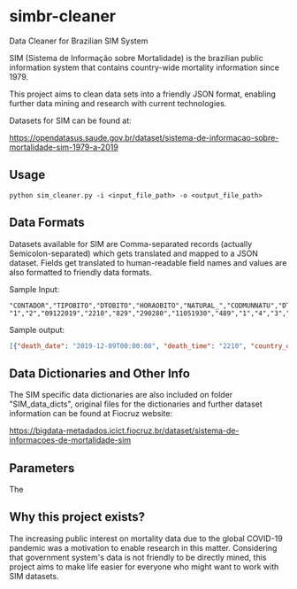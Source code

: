 # simbr-cleaner
Data Cleaner for Brazilian SIM System

SIM (Sistema de Informação sobre Mortalidade) is the brazilian public information system that contains country-wide 
mortality information since 1979.

This project aims to clean data sets into a friendly JSON format, enabling further data mining and research with 
current technologies.

Datasets for SIM can be found at:

https://opendatasus.saude.gov.br/dataset/sistema-de-informacao-sobre-mortalidade-sim-1979-a-2019

## Usage
```python sim_cleaner.py -i <input_file_path> -o <output_file_path>```

## Data Formats

Datasets available for SIM are Comma-separated records (actually Semicolon-separated) which gets translated and mapped
to a JSON dataset. Fields get translated to human-readable field names and values are also formatted to friendly 
data formats.

Sample Input:
```
"CONTADOR","TIPOBITO","DTOBITO","HORAOBITO","NATURAL_","CODMUNNATU","DTNASC","IDADE","SEXO","RACACOR","ESTCIV","ESC","ESC2010","SERIESCFAL","OCUP","CODMUNRES","LOCOCOR","CODESTAB","CODMUNOCOR","IDADEMAE","ESCMAE","ESCMAE2010","SERIESCMAE","OCUPMAE","QTDFILVIVO","QTDFILMORT","GRAVIDEZ","SEMAGESTAC","GESTACAO","PARTO","OBITOPARTO","PESO","TPMORTEOCO","OBITOGRAV","OBITOPUERP","ASSISTMED","EXAME","CIRURGIA","NECROPSIA","LINHAA","LINHAB","LINHAC","LINHAD","LINHAII","CAUSABAS","CB_PRE","COMUNSVOIM","DTATESTADO","CIRCOBITO","ACIDTRAB","FONTE","NUMEROLOTE","DTINVESTIG","DTCADASTRO","ATESTANTE","STCODIFICA","CODIFICADO","VERSAOSIST","VERSAOSCB","FONTEINV","DTRECEBIM","ATESTADO","DTRECORIGA","OPOR_DO","CAUSAMAT","ESCMAEAGR1","ESCFALAGR1","STDOEPIDEM","STDONOVA","DIFDATA","NUDIASOBCO","DTCADINV","TPOBITOCOR","DTCONINV","FONTES","TPRESGINFO","TPNIVELINV","DTCADINF","MORTEPARTO","DTCONCASO","ALTCAUSA","CAUSABAS_O","TPPOS","TP_ALTERA","CB_ALT"
"1","2","09122019","2210","829","290280","11051930","489","1","4","3","2","1","1","999993","290280","1","2799855","290280",,,,,,,,,,,,,,,,,,,,,"*R092","*I219",,,,"I219",,,"10122019",,,,"20190012",,"16122019","1","S","S","3.2.02","3.2",,"17122019","R092/I219","17122019","8",,,"01","0","1","008",,,,,,,,,,,,"I219",,,
```

Sample output:
```json
[{"death_date": "2019-12-09T00:00:00", "death_time": "2210", "country_of_origin": "829", "city_code": "290280", "birth_date": "1930-05-11T00:00:00", "ethnicity": "4", "marital_status": "3", "education_level": "1", "occupation": "999993", "city_of_residence": "290280", "place_of_death": "1", "city_of_death": "290280", "was_medically_assisted": "", "had_surgery": "", "is_confirmed_by_autopsy": "", "cause_of_death": "I219", "death_condition": "", "was_work_related": "", "info_source": "", "original_cause_of_death": "I219", "was_investigated": "", "age": 489, "gender": "1"}]
```

## Data Dictionaries and Other Info

The SIM specific data dictionaries are also included on folder "SIM_data_dicts", original files for the dictionaries
and further dataset information can be found at Fiocruz website:

https://bigdata-metadados.icict.fiocruz.br/dataset/sistema-de-informacoes-de-mortalidade-sim


## Parameters
The 

## Why this project exists?

The increasing public interest on mortality data due to the global COVID-19 pandemic was a motivation to enable
research in this matter. Considering that government system's data is not friendly to be directly mined, 
this project aims to make life easier for everyone who might want to work with SIM datasets.
